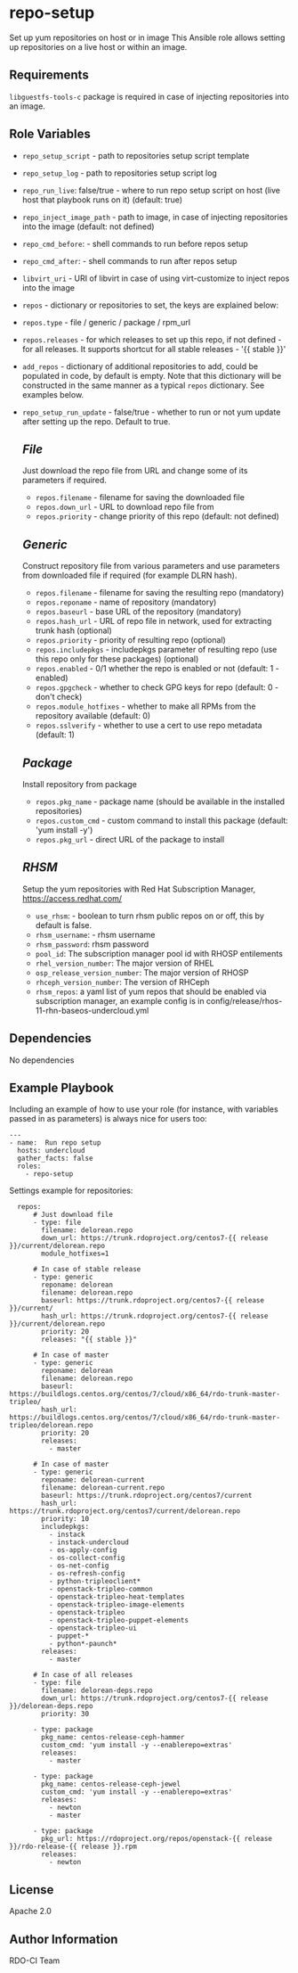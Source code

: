 repo-setup
=========

Set up yum repositories on host or in image
This Ansible role allows setting up repositories on a live host or within an image.

Requirements
------------
`libguestfs-tools-c` package is required in case of injecting repositories into an image.

Role Variables
--------------

* `repo_setup_script` - path to repositories setup script template
* `repo_setup_log` - path to repositories setup script log
* `repo_run_live`: false/true - where to run repo setup script on host (live host that playbook
                                runs on it) (default: true)
* `repo_inject_image_path` - path to image, in case of injecting repositories into the image
                             (default: not defined)
* `repo_cmd_before`:  - shell commands to run before repos setup
* `repo_cmd_after`: - shell commands to run after repos setup
* `libvirt_uri` - URI of libvirt in case of using virt-customize to inject repos into the image
* `repos` - dictionary or repositories to set, the keys are explained below:
* `repos.type` - file / generic / package / rpm_url
* `repos.releases` - for which releases to set up this repo, if not defined - for all releases.
                     It supports shortcut for all stable releases - '{{ stable }}'
* `add_repos` - dictionary of additional repositories to add, could be populated in code, by
                default is empty. Note that this dictionary will be constructed in the same manner
                as a typical `repos` dictionary. See examples below.
* `repo_setup_run_update` - false/true - whether to run or not yum update after setting up the repo.
                            Default to true.


  *File*
  ------
  Just download the repo file from URL and change some of its parameters if required.
    * `repos.filename` - filename for saving the downloaded file
    * `repos.down_url` - URL to download repo file from
    * `repos.priority` - change priority of this repo (default: not defined)

  *Generic*
  ------
  Construct repository file from various parameters and use parameters from downloaded file
  if required (for example DLRN hash).
    * `repos.filename` - filename for saving the resulting repo (mandatory)
    * `repos.reponame` - name of repository (mandatory)
    * `repos.baseurl` - base URL of the repository (mandatory)
    * `repos.hash_url` - URL of repo file in network, used for extracting trunk hash (optional)
    * `repos.priority` - priority of resulting repo (optional)
    * `repos.includepkgs` - includepkgs parameter of resulting repo (use this repo only for these
                            packages) (optional)
    * `repos.enabled` - 0/1 whether the repo is enabled or not (default: 1 - enabled)
    * `repos.gpgcheck` - whether to check GPG keys for repo (default: 0 - don't check)
    * `repos.module_hotfixes` - whether to make all RPMs from the repository available (default: 0)
    * `repos.sslverify` - whether to use a cert to use repo metadata (default: 1)

  *Package*
  ------
  Install repository from package
    * `repos.pkg_name` - package name (should be available in the installed repositories)
    * `repos.custom_cmd` - custom command to install this package (default: 'yum install -y')
    * `repos.pkg_url` - direct URL of the package to install

  *RHSM*
  -----
  Setup the yum repositories with Red Hat Subscription Manager, https://access.redhat.com/
    * `use_rhsm`: - boolean to turn rhsm public repos on or off, this by default is false.
    * `rhsm_username`: - rhsm username
    * `rhsm_password`: rhsm password
    * `pool_id`: The subscription manager pool id with RHOSP entilements
    * `rhel_version_number`: The major version of RHEL
    * `osp_release_version_number`: The major version of RHOSP
    * `rhceph_version_number`: The version of RHCeph
    * `rhsm_repos`: a yaml list of yum repos that should be enabled via subscription manager, an
                    example config is in config/release/rhos-11-rhn-baseos-undercloud.yml

Dependencies
------------

No dependencies

Example Playbook
----------------

Including an example of how to use your role (for instance, with variables passed in as
parameters) is always nice for users too:

    ---
    - name:  Run repo setup
      hosts: undercloud
      gather_facts: false
      roles:
        - repo-setup

Settings example for repositories:

      repos:
          # Just download file
          - type: file
            filename: delorean.repo
            down_url: https://trunk.rdoproject.org/centos7-{{ release }}/current/delorean.repo
            module_hotfixes=1

          # In case of stable release
          - type: generic
            reponame: delorean
            filename: delorean.repo
            baseurl: https://trunk.rdoproject.org/centos7-{{ release }}/current/
            hash_url: https://trunk.rdoproject.org/centos7-{{ release }}/current/delorean.repo
            priority: 20
            releases: "{{ stable }}"

          # In case of master
          - type: generic
            reponame: delorean
            filename: delorean.repo
            baseurl: https://buildlogs.centos.org/centos/7/cloud/x86_64/rdo-trunk-master-tripleo/
            hash_url: https://buildlogs.centos.org/centos/7/cloud/x86_64/rdo-trunk-master-tripleo/delorean.repo
            priority: 20
            releases:
              - master

          # In case of master
          - type: generic
            reponame: delorean-current
            filename: delorean-current.repo
            baseurl: https://trunk.rdoproject.org/centos7/current
            hash_url: https://trunk.rdoproject.org/centos7/current/delorean.repo
            priority: 10
            includepkgs:
              - instack
              - instack-undercloud
              - os-apply-config
              - os-collect-config
              - os-net-config
              - os-refresh-config
              - python-tripleoclient*
              - openstack-tripleo-common
              - openstack-tripleo-heat-templates
              - openstack-tripleo-image-elements
              - openstack-tripleo
              - openstack-tripleo-puppet-elements
              - openstack-tripleo-ui
              - puppet-*
              - python*-paunch*
            releases:
              - master

          # In case of all releases
          - type: file
            filename: delorean-deps.repo
            down_url: https://trunk.rdoproject.org/centos7-{{ release }}/delorean-deps.repo
            priority: 30

          - type: package
            pkg_name: centos-release-ceph-hammer
            custom_cmd: 'yum install -y --enablerepo=extras'
            releases:
              - master

          - type: package
            pkg_name: centos-release-ceph-jewel
            custom_cmd: 'yum install -y --enablerepo=extras'
            releases:
              - newton
              - master

          - type: package
            pkg_url: https://rdoproject.org/repos/openstack-{{ release }}/rdo-release-{{ release }}.rpm
            releases:
              - newton


License
-------

Apache 2.0

Author Information
------------------

RDO-CI Team
